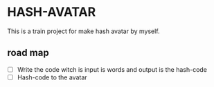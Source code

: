 # HASH-AVATAR

This is a train project for make hash avatar by myself.

## road map

- [ ] Write the code witch is input is words and output is the hash-code
- [ ] Hash-code to the avatar
